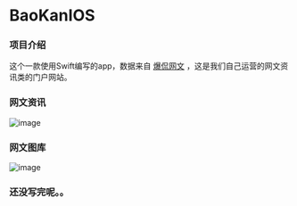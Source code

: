 # BaoKanIOS

### 项目介绍

这个一款使用Swift编写的app，数据来自 [爆侃网文](http://www.baokan.name) ，这是我们自己运营的网文资讯类的门户网站。

### 网文资讯

![image](https://github.com/6ag/BaoKanIOS/blob/master/1.gif)

### 网文图库

![image](https://github.com/6ag/BaoKanIOS/blob/master/1.gif)

### 还没写完呢。。


